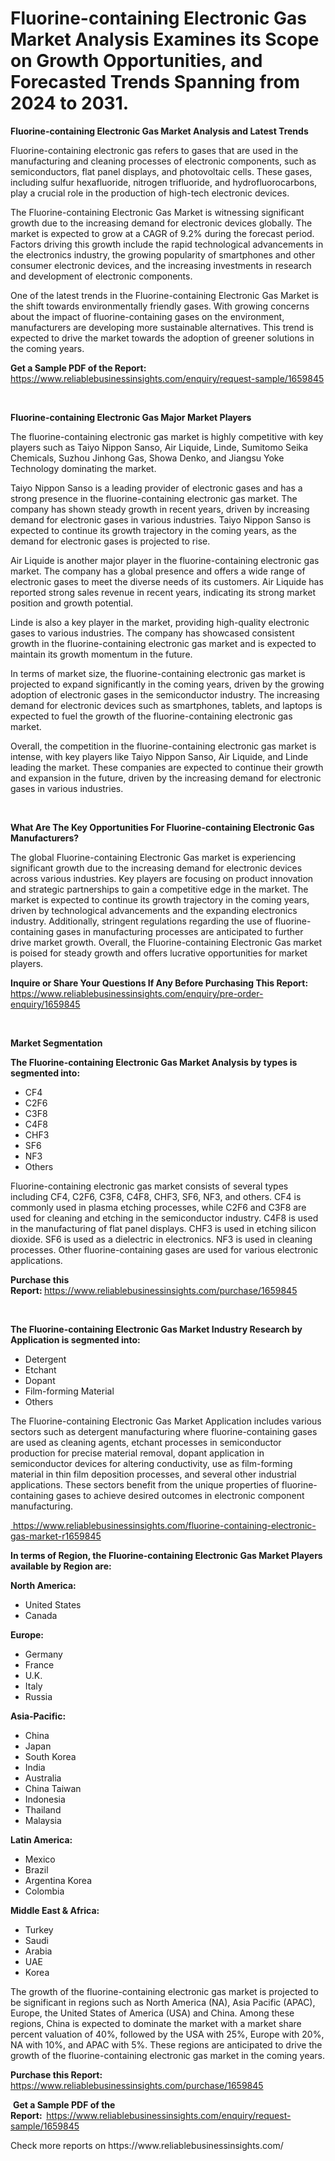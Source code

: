 <p><h1>Fluorine-containing Electronic Gas Market Analysis Examines its Scope on Growth Opportunities, and Forecasted Trends Spanning from 2024 to 2031.</h1></p><p><strong>Fluorine-containing Electronic Gas Market Analysis and Latest Trends</strong></p>
<p><p>Fluorine-containing electronic gas refers to gases that are used in the manufacturing and cleaning processes of electronic components, such as semiconductors, flat panel displays, and photovoltaic cells. These gases, including sulfur hexafluoride, nitrogen trifluoride, and hydrofluorocarbons, play a crucial role in the production of high-tech electronic devices.</p><p>The Fluorine-containing Electronic Gas Market is witnessing significant growth due to the increasing demand for electronic devices globally. The market is expected to grow at a CAGR of 9.2% during the forecast period. Factors driving this growth include the rapid technological advancements in the electronics industry, the growing popularity of smartphones and other consumer electronic devices, and the increasing investments in research and development of electronic components.</p><p>One of the latest trends in the Fluorine-containing Electronic Gas Market is the shift towards environmentally friendly gases. With growing concerns about the impact of fluorine-containing gases on the environment, manufacturers are developing more sustainable alternatives. This trend is expected to drive the market towards the adoption of greener solutions in the coming years.</p></p>
<p><strong>Get a Sample PDF of the Report:&nbsp;</strong> <a href="https://www.reliablebusinessinsights.com/enquiry/request-sample/1659845">https://www.reliablebusinessinsights.com/enquiry/request-sample/1659845</a></p>
<p>&nbsp;</p>
<p><strong>Fluorine-containing Electronic Gas Major Market Players</strong></p>
<p><p>The fluorine-containing electronic gas market is highly competitive with key players such as Taiyo Nippon Sanso, Air Liquide, Linde, Sumitomo Seika Chemicals, Suzhou Jinhong Gas, Showa Denko, and Jiangsu Yoke Technology dominating the market.</p><p>Taiyo Nippon Sanso is a leading provider of electronic gases and has a strong presence in the fluorine-containing electronic gas market. The company has shown steady growth in recent years, driven by increasing demand for electronic gases in various industries. Taiyo Nippon Sanso is expected to continue its growth trajectory in the coming years, as the demand for electronic gases is projected to rise.</p><p>Air Liquide is another major player in the fluorine-containing electronic gas market. The company has a global presence and offers a wide range of electronic gases to meet the diverse needs of its customers. Air Liquide has reported strong sales revenue in recent years, indicating its strong market position and growth potential.</p><p>Linde is also a key player in the market, providing high-quality electronic gases to various industries. The company has showcased consistent growth in the fluorine-containing electronic gas market and is expected to maintain its growth momentum in the future.</p><p>In terms of market size, the fluorine-containing electronic gas market is projected to expand significantly in the coming years, driven by the growing adoption of electronic gases in the semiconductor industry. The increasing demand for electronic devices such as smartphones, tablets, and laptops is expected to fuel the growth of the fluorine-containing electronic gas market.</p><p>Overall, the competition in the fluorine-containing electronic gas market is intense, with key players like Taiyo Nippon Sanso, Air Liquide, and Linde leading the market. These companies are expected to continue their growth and expansion in the future, driven by the increasing demand for electronic gases in various industries.</p></p>
<p>&nbsp;</p>
<p><strong>What Are The Key Opportunities For Fluorine-containing Electronic Gas Manufacturers?</strong></p>
<p><p>The global Fluorine-containing Electronic Gas market is experiencing significant growth due to the increasing demand for electronic devices across various industries. Key players are focusing on product innovation and strategic partnerships to gain a competitive edge in the market. The market is expected to continue its growth trajectory in the coming years, driven by technological advancements and the expanding electronics industry. Additionally, stringent regulations regarding the use of fluorine-containing gases in manufacturing processes are anticipated to further drive market growth. Overall, the Fluorine-containing Electronic Gas market is poised for steady growth and offers lucrative opportunities for market players.</p></p>
<p><strong>Inquire or Share Your Questions If Any Before Purchasing This Report:</strong> <a href="https://www.reliablebusinessinsights.com/enquiry/pre-order-enquiry/1659845">https://www.reliablebusinessinsights.com/enquiry/pre-order-enquiry/1659845</a></p>
<p>&nbsp;</p>
<p><strong>Market Segmentation</strong></p>
<p><strong>The Fluorine-containing Electronic Gas Market Analysis by types is segmented into:</strong></p>
<p><ul><li>CF4</li><li>C2F6</li><li>C3F8</li><li>C4F8</li><li>CHF3</li><li>SF6</li><li>NF3</li><li>Others</li></ul></p>
<p><p>Fluorine-containing electronic gas market consists of several types including CF4, C2F6, C3F8, C4F8, CHF3, SF6, NF3, and others. CF4 is commonly used in plasma etching processes, while C2F6 and C3F8 are used for cleaning and etching in the semiconductor industry. C4F8 is used in the manufacturing of flat panel displays. CHF3 is used in etching silicon dioxide. SF6 is used as a dielectric in electronics. NF3 is used in cleaning processes. Other fluorine-containing gases are used for various electronic applications.</p></p>
<p><strong>Purchase this Report:&nbsp;</strong><a href="https://www.reliablebusinessinsights.com/purchase/1659845">https://www.reliablebusinessinsights.com/purchase/1659845</a></p>
<p>&nbsp;</p>
<p><strong>The Fluorine-containing Electronic Gas Market Industry Research by Application is segmented into:</strong></p>
<p><ul><li>Detergent</li><li>Etchant</li><li>Dopant</li><li>Film-forming Material</li><li>Others</li></ul></p>
<p><p>The Fluorine-containing Electronic Gas Market Application includes various sectors such as detergent manufacturing where fluorine-containing gases are used as cleaning agents, etchant processes in semiconductor production for precise material removal, dopant application in semiconductor devices for altering conductivity, use as film-forming material in thin film deposition processes, and several other industrial applications. These sectors benefit from the unique properties of fluorine-containing gases to achieve desired outcomes in electronic component manufacturing.</p></p>
<p><a href="https://www.reliablebusinessinsights.com/fluorine-containing-electronic-gas-market-r1659845">&nbsp;https://www.reliablebusinessinsights.com/fluorine-containing-electronic-gas-market-r1659845</a></p>
<p><strong>In terms of Region, the Fluorine-containing Electronic Gas Market Players available by Region are:</strong></p>
<p>
    <p> <strong> North America: </strong>
        <ul>
            <li>United States</li>
            <li>Canada</li>
        </ul>
        </p> 
    <p> <strong> Europe: </strong>
        <ul>
            <li>Germany</li>
            <li>France</li>
            <li>U.K.</li>
            <li>Italy</li>
            <li>Russia</li>
        </ul>
        </p> 
    <p> <strong> Asia-Pacific: </strong>
        <ul>
            <li>China</li>
            <li>Japan</li>
            <li>South Korea</li>
            <li>India</li>
            <li>Australia</li>
            <li>China Taiwan</li>
            <li>Indonesia</li>
            <li>Thailand</li>
            <li>Malaysia</li>
        </ul>
        </p> 
    <p> <strong> Latin America: </strong>
        <ul>
            <li>Mexico</li>
            <li>Brazil</li>
            <li>Argentina Korea</li>
            <li>Colombia</li>
        </ul>
        </p> 
    <p> <strong> Middle East & Africa: </strong>
        <ul>
            <li>Turkey</li>
            <li>Saudi</li>
            <li>Arabia</li>
            <li>UAE</li>
            <li>Korea</li>
        </ul>
    </p>
    </p>
<p><p>The growth of the fluorine-containing electronic gas market is projected to be significant in regions such as North America (NA), Asia Pacific (APAC), Europe, the United States of America (USA) and China. Among these regions, China is expected to dominate the market with a market share percent valuation of 40%, followed by the USA with 25%, Europe with 20%, NA with 10%, and APAC with 5%. These regions are anticipated to drive the growth of the fluorine-containing electronic gas market in the coming years.</p></p>
<p><strong>Purchase this Report: </strong><a href="https://www.reliablebusinessinsights.com/purchase/1659845">https://www.reliablebusinessinsights.com/purchase/1659845</a></p>
<p>&nbsp;<strong>Get a Sample PDF of the Report:&nbsp;&nbsp;</strong><a href="https://www.reliablebusinessinsights.com/enquiry/request-sample/1659845">https://www.reliablebusinessinsights.com/enquiry/request-sample/1659845</a></p>
<p><strong></strong></p>
<p>Check more reports on https://www.reliablebusinessinsights.com/</p>
